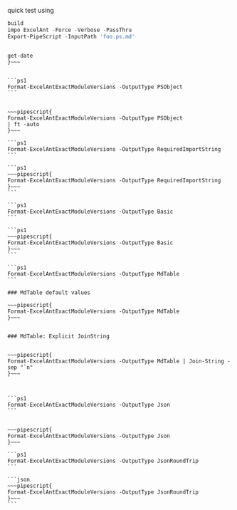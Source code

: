 
quick test using
```ps1
build
impo ExcelAnt -Force -Verbose -PassThru
Export-PipeScript -InputPath 'foo.ps.md'
```

~~~pipescript{

get-date 
}~~~


```ps1
Format-ExcelAntExactModuleVersions -OutputType PSObject
```


~~~pipescript{
Format-ExcelAntExactModuleVersions -OutputType PSObject
| ft -auto
}~~~

```ps1
Format-ExcelAntExactModuleVersions -OutputType RequiredImportString
```

```ps1
~~~pipescript{
Format-ExcelAntExactModuleVersions -OutputType RequiredImportString
}~~~
```

```ps1
Format-ExcelAntExactModuleVersions -OutputType Basic
```

```ps1
~~~pipescript{
Format-ExcelAntExactModuleVersions -OutputType Basic
}~~~
```

```ps1
Format-ExcelAntExactModuleVersions -OutputType MdTable
```

### MdTable default values

~~~pipescript{
Format-ExcelAntExactModuleVersions -OutputType MdTable
}~~~


### MdTable: Explicit JoinString


~~~pipescript{
Format-ExcelAntExactModuleVersions -OutputType MdTable | Join-String -sep "`n"
}~~~



```ps1
Format-ExcelAntExactModuleVersions -OutputType Json
```


~~~pipescript{
Format-ExcelAntExactModuleVersions -OutputType Json
}~~~

```ps1
Format-ExcelAntExactModuleVersions -OutputType JsonRoundTrip
```

```json
~~~pipescript{
Format-ExcelAntExactModuleVersions -OutputType JsonRoundTrip
}~~~
```

